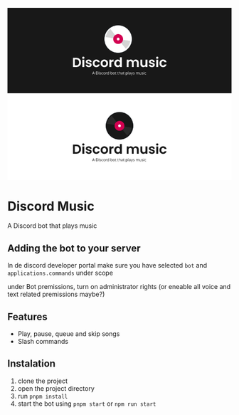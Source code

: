![Discord music, a Discord bot that plays music](./docs/discord-music-dark.png#gh-dark-mode-only)
![Discord music, a Discord bot that plays music](./docs/discord-music-light.png#gh-light-mode-only)

# Discord Music

A Discord bot that plays music

## Adding the bot to your server

In de discord developer portal make sure you have selected `bot` and `applications.commands` under scope

under Bot premissions, turn on administrator rights (or eneable all voice and text related premissions maybe?)

## Features

- Play, pause, queue and skip songs
- Slash commands

## Instalation

1. clone the project
2. open the project directory
3. run `pnpm install`
4. start the bot using `pnpm start` or `npm run start`
